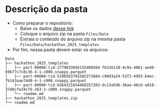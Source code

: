 # Descrição da pasta

- Como preparar o repositório:
  - Baixe os dados [desse link](https://drive.usercontent.google.com/download?id=163OuVDYOKBHgaKZsCvDLn4rdx3umP7Yb&export=download)
  - Coloque o arquivo zip na pasta `Files/Data`
  - Extraia o conteúdo do arquivo zip na mesma pasta `Files/Data/hackathon_2025_templates`
- Por fim, nessa pasta devem estar os arquivos:

```text
Data
├── hackathon_2025_templates
│   ├── part-00000-tid-2779033056155408584-f6316110-4c9a-4061-ae48-69b77c7c8c36-4-1-c000.snappy.parquet
│   ├── part-00000-tid-5196563791502273604-c90d3a24-52f2-4955-b4ec-fb143aae74d8-4-1-c000.snappy.parquet
│   ├── part-00000-tid-6364321654468257203-dc13a5d6-36ae-48c6-a018-37d8cfe34cf6-263-1-c000.snappy.parquet
│   └── readme.md
├── hackathon_2025_templates.zip
└── readme.md
```

